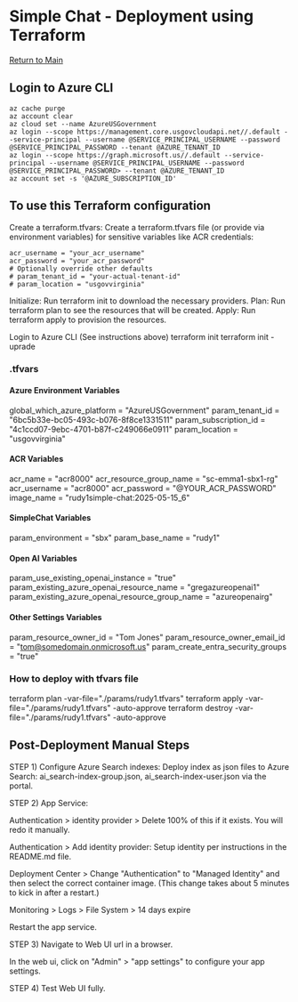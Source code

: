 # Simple Chat - Deployment using Terraform

[Return to Main](../README.md)

## Login to Azure CLI

```azurecli
az cache purge
az account clear
az cloud set --name AzureUSGovernment
az login --scope https://management.core.usgovcloudapi.net//.default --service-principal --username @SERVICE_PRINCIPAL_USERNAME --password @SERVICE_PRINCIPAL_PASSWORD --tenant @AZURE_TENANT_ID
az login --scope https://graph.microsoft.us//.default --service-principal --username @SERVICE_PRINCIPAL_USERNAME --password @SERVICE_PRINCIPAL_PASSWORD> --tenant @AZURE_TENANT_ID
az account set -s '@AZURE_SUBSCRIPTION_ID'
```

## To use this Terraform configuration

Create a terraform.tfvars: Create a terraform.tfvars file (or provide via environment variables) for sensitive variables like ACR credentials:

```hcl
acr_username = "your_acr_username"
acr_password = "your_acr_password"
# Optionally override other defaults
# param_tenant_id = "your-actual-tenant-id"
# param_location = "usgovvirginia"
```

Initialize: Run terraform init to download the necessary providers.
Plan: Run terraform plan to see the resources that will be created.
Apply: Run terraform apply to provision the resources.

Login to Azure CLI (See instructions above)
terraform init
terraform init -uprade

### .tfvars

#### Azure Environment Variables

global_which_azure_platform = "AzureUSGovernment"
param_tenant_id = "6bc5b33e-bc05-493c-b076-8f8ce1331511"
param_subscription_id = "4c1ccd07-9ebc-4701-b87f-c249066e0911"
param_location = "usgovvirginia"

#### ACR Variables

acr_name = "acr8000"
acr_resource_group_name = "sc-emma1-sbx1-rg"
acr_username = "acr8000"
acr_password = "@YOUR_ACR_PASSWORD"
image_name = "rudy1simple-chat:2025-05-15_6"

#### SimpleChat Variables

param_environment = "sbx"
param_base_name = "rudy1"

#### Open AI Variables

param_use_existing_openai_instance = "true"
param_existing_azure_openai_resource_name = "gregazureopenai1"
param_existing_azure_openai_resource_group_name = "azureopenairg"

#### Other Settings Variables

param_resource_owner_id = "Tom Jones"
param_resource_owner_email_id = "tom@somedomain.onmicrosoft.us"
param_create_entra_security_groups = "true"

### How to deploy with tfvars file

terraform plan -var-file="./params/rudy1.tfvars"
terraform apply -var-file="./params/rudy1.tfvars" -auto-approve
terraform destroy -var-file="./params/rudy1.tfvars" -auto-approve

## Post-Deployment Manual Steps

STEP 1) Configure Azure Search indexes:
Deploy index as json files to Azure Search: ai_search-index-group.json, ai_search-index-user.json via the portal.

STEP 2) App Service:

Authentication > identity provider > Delete 100% of this if it exists. You will redo it manually.

Authentication > Add identity provider: Setup identity per instructions in the README.md file.

Deployment Center > Change "Authentication" to "Managed Identity" and then select the correct container image. (This change takes about 5 minutes to kick in after a restart.)

Monitoring > Logs > File System > 14 days expire

Restart the app service.

STEP 3) Navigate to Web UI url in a browser.

In the web ui, click on "Admin" > "app settings" to configure your app settings.

STEP 4) Test Web UI fully.
